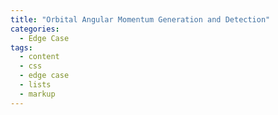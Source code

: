 ```yaml
---
title: "Orbital Angular Momentum Generation and Detection"
categories:
  - Edge Case
tags:
  - content
  - css
  - edge case
  - lists
  - markup
---
```


